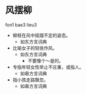



# 风摆柳
fon1 bae3 lieu3
+ 柳枝在风中摇摆不定的姿态。
  * 如东方言词典
+ 比喻女子的轻佻作风。
  * 如东方言词典
    - 不要像个～是的。
+ 专指年轻女性举止不庄重，或指人。
  * 如皋方言词典
+ 指小孩走路飘忽。
  * 如皋方言词典
